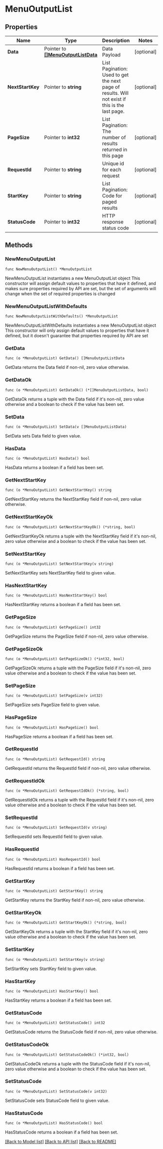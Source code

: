 # MenuOutputList

## Properties

Name | Type | Description | Notes
------------ | ------------- | ------------- | -------------
**Data** | Pointer to [**[]MenuOutputListData**](MenuOutputListData.md) | Data Payload | [optional] 
**NextStartKey** | Pointer to **string** | List Pagination: Used to get the next page of results. Will not exist if this is the last page. | [optional] 
**PageSize** | Pointer to **int32** | List Pagination: The number of results returned in this page | [optional] 
**RequestId** | Pointer to **string** | Unique id for each request | [optional] 
**StartKey** | Pointer to **string** | List Pagination: Code for paged results | [optional] 
**StatusCode** | Pointer to **int32** | HTTP response status code | [optional] 

## Methods

### NewMenuOutputList

`func NewMenuOutputList() *MenuOutputList`

NewMenuOutputList instantiates a new MenuOutputList object
This constructor will assign default values to properties that have it defined,
and makes sure properties required by API are set, but the set of arguments
will change when the set of required properties is changed

### NewMenuOutputListWithDefaults

`func NewMenuOutputListWithDefaults() *MenuOutputList`

NewMenuOutputListWithDefaults instantiates a new MenuOutputList object
This constructor will only assign default values to properties that have it defined,
but it doesn't guarantee that properties required by API are set

### GetData

`func (o *MenuOutputList) GetData() []MenuOutputListData`

GetData returns the Data field if non-nil, zero value otherwise.

### GetDataOk

`func (o *MenuOutputList) GetDataOk() (*[]MenuOutputListData, bool)`

GetDataOk returns a tuple with the Data field if it's non-nil, zero value otherwise
and a boolean to check if the value has been set.

### SetData

`func (o *MenuOutputList) SetData(v []MenuOutputListData)`

SetData sets Data field to given value.

### HasData

`func (o *MenuOutputList) HasData() bool`

HasData returns a boolean if a field has been set.

### GetNextStartKey

`func (o *MenuOutputList) GetNextStartKey() string`

GetNextStartKey returns the NextStartKey field if non-nil, zero value otherwise.

### GetNextStartKeyOk

`func (o *MenuOutputList) GetNextStartKeyOk() (*string, bool)`

GetNextStartKeyOk returns a tuple with the NextStartKey field if it's non-nil, zero value otherwise
and a boolean to check if the value has been set.

### SetNextStartKey

`func (o *MenuOutputList) SetNextStartKey(v string)`

SetNextStartKey sets NextStartKey field to given value.

### HasNextStartKey

`func (o *MenuOutputList) HasNextStartKey() bool`

HasNextStartKey returns a boolean if a field has been set.

### GetPageSize

`func (o *MenuOutputList) GetPageSize() int32`

GetPageSize returns the PageSize field if non-nil, zero value otherwise.

### GetPageSizeOk

`func (o *MenuOutputList) GetPageSizeOk() (*int32, bool)`

GetPageSizeOk returns a tuple with the PageSize field if it's non-nil, zero value otherwise
and a boolean to check if the value has been set.

### SetPageSize

`func (o *MenuOutputList) SetPageSize(v int32)`

SetPageSize sets PageSize field to given value.

### HasPageSize

`func (o *MenuOutputList) HasPageSize() bool`

HasPageSize returns a boolean if a field has been set.

### GetRequestId

`func (o *MenuOutputList) GetRequestId() string`

GetRequestId returns the RequestId field if non-nil, zero value otherwise.

### GetRequestIdOk

`func (o *MenuOutputList) GetRequestIdOk() (*string, bool)`

GetRequestIdOk returns a tuple with the RequestId field if it's non-nil, zero value otherwise
and a boolean to check if the value has been set.

### SetRequestId

`func (o *MenuOutputList) SetRequestId(v string)`

SetRequestId sets RequestId field to given value.

### HasRequestId

`func (o *MenuOutputList) HasRequestId() bool`

HasRequestId returns a boolean if a field has been set.

### GetStartKey

`func (o *MenuOutputList) GetStartKey() string`

GetStartKey returns the StartKey field if non-nil, zero value otherwise.

### GetStartKeyOk

`func (o *MenuOutputList) GetStartKeyOk() (*string, bool)`

GetStartKeyOk returns a tuple with the StartKey field if it's non-nil, zero value otherwise
and a boolean to check if the value has been set.

### SetStartKey

`func (o *MenuOutputList) SetStartKey(v string)`

SetStartKey sets StartKey field to given value.

### HasStartKey

`func (o *MenuOutputList) HasStartKey() bool`

HasStartKey returns a boolean if a field has been set.

### GetStatusCode

`func (o *MenuOutputList) GetStatusCode() int32`

GetStatusCode returns the StatusCode field if non-nil, zero value otherwise.

### GetStatusCodeOk

`func (o *MenuOutputList) GetStatusCodeOk() (*int32, bool)`

GetStatusCodeOk returns a tuple with the StatusCode field if it's non-nil, zero value otherwise
and a boolean to check if the value has been set.

### SetStatusCode

`func (o *MenuOutputList) SetStatusCode(v int32)`

SetStatusCode sets StatusCode field to given value.

### HasStatusCode

`func (o *MenuOutputList) HasStatusCode() bool`

HasStatusCode returns a boolean if a field has been set.


[[Back to Model list]](../README.md#documentation-for-models) [[Back to API list]](../README.md#documentation-for-api-endpoints) [[Back to README]](../README.md)



